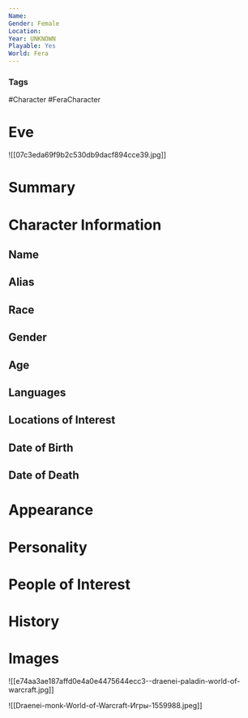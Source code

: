 ```yaml
---
Name: 
Gender: Female
Location: 
Year: UNKNOWN
Playable: Yes
World: Fera
---
```


### Tags
#Character #FeraCharacter 

# Eve
![[07c3eda69f9b2c530db9dacf894cce39.jpg]]

# Summary


# Character Information

## Name

## Alias

## Race

## Gender

## Age

## Languages

## Locations of Interest

## Date of Birth

## Date of Death

# Appearance

# Personality

# People of Interest

# History

# Images

![[e74aa3ae187affd0e4a0e4475644ecc3--draenei-paladin-world-of-warcraft.jpg]]

![[Draenei-monk-World-of-Warcraft-Игры-1559988.jpeg]]